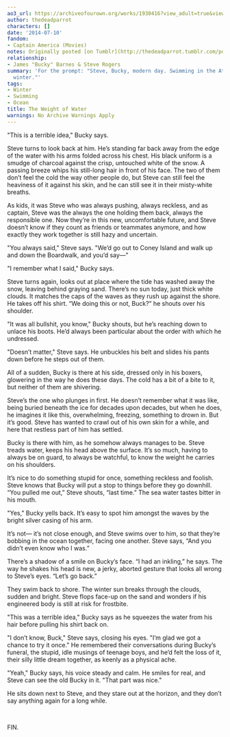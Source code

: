 ```yaml
---
ao3_url: https://archiveofourown.org/works/1930416?view_adult=true&view_full_work=true
author: thedeadparrot
characters: []
date: '2014-07-10'
fandom:
- Captain America (Movies)
notes: Originally posted [on Tumblr](http://thedeadparrot.tumblr.com/post/90443999997/steve-bucky-modern-day-swimming-in-the-atlantic).
relationship:
- James "Bucky" Barnes & Steve Rogers
summary: 'For the prompt: "Steve, Bucky, modern day. Swimming in the Atlantic during
  winter."'
tags:
- Winter
- Swimming
- Ocean
title: The Weight of Water
warnings: No Archive Warnings Apply
---
```


"This is a terrible idea," Bucky says.

Steve turns to look back at him. He’s standing far back away from the edge of the water with his arms folded across his chest. His black uniform is a smudge of charcoal against the crisp, untouched white of the snow. A passing breeze whips his still-long hair in front of his face. The two of them don’t feel the cold the way other people do, but Steve can still feel the heaviness of it against his skin, and he can still see it in their misty-white breaths.

As kids, it was Steve who was always pushing, always reckless, and as captain, Steve was the always the one holding them back, always the responsible one. Now they’re in this new, uncomfortable future, and Steve doesn’t know if they count as friends or teammates anymore, and how exactly they work together is still hazy and uncertain.

"You always said," Steve says. "We’d go out to Coney Island and walk up and down the Boardwalk, and you’d say—"

"I remember what I said," Bucky says.

Steve turns again, looks out at place where the tide has washed away the snow, leaving behind graying sand. There’s no sun today, just thick white clouds. It matches the caps of the waves as they rush up against the shore. He takes off his shirt. “We doing this or not, Buck?” he shouts over his shoulder.

"It was all bullshit, you know," Bucky shouts, but he’s reaching down to unlace his boots. He’d always been particular about the order with which he undressed.

"Doesn’t matter," Steve says. He unbuckles his belt and slides his pants down before he steps out of them.

All of a sudden, Bucky is there at his side, dressed only in his boxers, glowering in the way he does these days. The cold has a bit of a bite to it, but neither of them are shivering.

Steve’s the one who plunges in first. He doesn’t remember what it was like, being buried beneath the ice for decades upon decades, but when he does, he imagines it like this, overwhelming, freezing, something to drown in. But it’s good. Steve has wanted to crawl out of his own skin for a while, and here that restless part of him has settled.

Bucky is there with him, as he somehow always manages to be. Steve treads water, keeps his head above the surface. It’s so much, having to always be on guard, to always be watchful, to know the weight he carries on his shoulders.

It’s nice to do something stupid for once, something reckless and foolish. Steve knows that Bucky will put a stop to things before they go downhill. “You pulled me out,” Steve shouts, “last time.” The sea water tastes bitter in his mouth.

"Yes," Bucky yells back. It’s easy to spot him amongst the waves by the bright silver casing of his arm.

It’s not— it’s not close enough, and Steve swims over to him, so that they’re bobbing in the ocean together, facing one another. Steve says, “And you didn’t even know who I was.”

There’s a shadow of a smile on Bucky’s face. “I had an inkling,” he says. The way he shakes his head is new, a jerky, aborted gesture that looks all wrong to Steve’s eyes. “Let’s go back.”

They swim back to shore. The winter sun breaks through the clouds, sudden and bright. Steve flops face-up on the sand and wonders if his engineered body is still at risk for frostbite.

"This was a terrible idea," Bucky says as he squeezes the water from his hair before pulling his shirt back on.

"I don’t know, Buck," Steve says, closing his eyes. "I’m glad we got a chance to try it once." He remembered their conversations during Bucky’s funeral, the stupid, idle musings of teenage boys, and he’d felt the loss of it, their silly little dream together, as keenly as a physical ache.

"Yeah," Bucky says, his voice steady and calm. He smiles for real, and Steve can see the old Bucky in it. "That part was nice."

He sits down next to Steve, and they stare out at the horizon, and they don’t say anything again for a long while.

 

FIN.